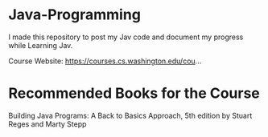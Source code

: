 # Java-Programming
I made this repository to post my Jav code and document my progress while Learning Jav.



Course Website: https://courses.cs.washington.edu/cou...



# Recommended Books for the Course

Building Java Programs: A Back to Basics Approach, 5th edition
by Stuart Reges and Marty Stepp
